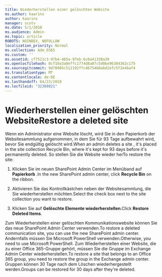 ```yaml
---
title: Wiederherstellen einer gelöschten Website
ms.author: kaarins
author: kaarins
manager: scotv
ms.date: 5/1/2018
ms.audience: Admin
ms.topic: article
ROBOTS: NOINDEX, NOFOLLOW
localization_priority: Normal
ms.collection: Adm_O365
ms.custom: ''
ms.assetid: cf7521c3-97b4-465a-97eb-6c0a41338a30
ms.openlocfilehash: 0cf10a3a0effc1774d8a07c5d0be96384362c175
ms.sourcegitcommit: 9d78905c512192ffc4675468abd2efc5f2e4baf4
ms.translationtype: MT
ms.contentlocale: de-DE
ms.lasthandoff: 04/23/2019
ms.locfileid: "32369821"
---
```

# <a name="restore-a-deleted-site"></a><span data-ttu-id="14624-102">Wiederherstellen einer gelöschten Website</span><span class="sxs-lookup"><span data-stu-id="14624-102">Restore a deleted site</span></span>

<span data-ttu-id="14624-103">Wenn ein Administrator eine Website löscht, wird Sie in den Papierkorb der Websitesammlung aufgenommen, in dem Sie für 93 Tage aufbewahrt wird, bevor Sie endgültig gelöscht wird.</span><span class="sxs-lookup"><span data-stu-id="14624-103">When an admin deletes a site , it's placed in the site collection Recycle Bin, where it's kept for 93 days before it's permanently deleted.</span></span> <span data-ttu-id="14624-104">So stellen Sie die Website wieder her</span><span class="sxs-lookup"><span data-stu-id="14624-104">To restore the site:</span></span>
  
1. <span data-ttu-id="14624-105">Klicken Sie im neuen SharePoint Admin Center im Menüband auf **Papierkorb** .</span><span class="sxs-lookup"><span data-stu-id="14624-105">In the new SharePoint admin center, click **Recycle Bin** on the ribbon.</span></span> 
    
2. <span data-ttu-id="14624-106">Aktivieren Sie das Kontrollkästchen neben der Websitesammlung, die Sie wiederherstellen möchten.</span><span class="sxs-lookup"><span data-stu-id="14624-106">Select the check box next to the site collection you want to restore.</span></span>
    
3. <span data-ttu-id="14624-107">Klicken Sie auf **Gelöschte Elemente wiederherstellen**.</span><span class="sxs-lookup"><span data-stu-id="14624-107">Click **Restore Deleted Items**.</span></span>
    
<span data-ttu-id="14624-108">Zum Wiederherstellen einer gelöschten Kommunikationswebsite können Sie das neue SharePoint Admin Center verwenden.</span><span class="sxs-lookup"><span data-stu-id="14624-108">To restore a deleted communication site, you can use the new SharePoint admin center.</span></span> <span data-ttu-id="14624-109">Andernfalls müssen Sie Microsoft PowerShell verwenden.</span><span class="sxs-lookup"><span data-stu-id="14624-109">Otherwise, you need to use Microsoft PowerShell.</span></span> <span data-ttu-id="14624-110">Zum Wiederherstellen einer Website, die zu einer Office 365-Gruppe gehört, müssen Sie die Gruppe im Exchange Admin Center wiederherstellen.</span><span class="sxs-lookup"><span data-stu-id="14624-110">To restore a site that belongs to an Office 365 group, you need to restore the group in the Exchange admin center.</span></span> <span data-ttu-id="14624-111">Gruppen können 30 Tage nach dem Löschen wiederhergestellt werden.</span><span class="sxs-lookup"><span data-stu-id="14624-111">Groups can be restored for 30 days after they're deleted.</span></span>
  

